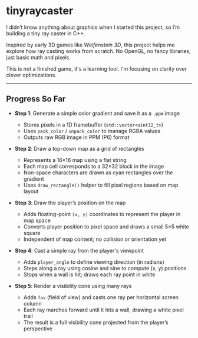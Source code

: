 # tinyraycaster
I didn’t know anything about graphics when I started this project, so I’m building a tiny ray caster in C++.

Inspired by early 3D games like *Wolfenstein 3D*, this project helps me explore how ray casting works from scratch. No OpenGL, no fancy libraries, just basic math and pixels.

This is not a finished game, it's a learning tool. I'm focusing on clarity over clever optimizations.

---

## Progress So Far

- **Step 1**: Generate a simple color gradient and save it as a `.ppm` image  
    - Stores pixels in a 1D framebuffer (`std::vector<uint32_t>`)  
    - Uses `pack_color` / `unpack_color` to manage RGBA values  
    - Outputs raw RGB image in PPM (P6) format

- **Step 2**: Draw a top-down map as a grid of rectangles  
    - Represents a 16×16 map using a flat string  
    - Each map cell corresponds to a 32×32 block in the image  
    - Non-space characters are drawn as cyan rectangles over the gradient  
    - Uses `draw_rectangle()` helper to fill pixel regions based on map layout

- **Step 3**: Draw the player’s position on the map  
    - Adds floating-point `(x, y)` coordinates to represent the player in map space  
    - Converts player position to pixel space and draws a small 5×5 white square  
    - Independent of map content; no collision or orientation yet

- **Step 4**: Cast a simple ray from the player's viewpoint  
    - Adds `player_angle` to define viewing direction (in radians)  
    - Steps along a ray using cosine and sine to compute (x, y) positions  
    - Stops when a wall is hit; draws each ray point in white

- **Step 5**: Render a visibility cone using many rays  
    - Adds `fov` (field of view) and casts one ray per horizontal screen column  
    - Each ray marches forward until it hits a wall, drawing a white pixel trail  
    - The result is a full visibility cone projected from the player’s perspective  
